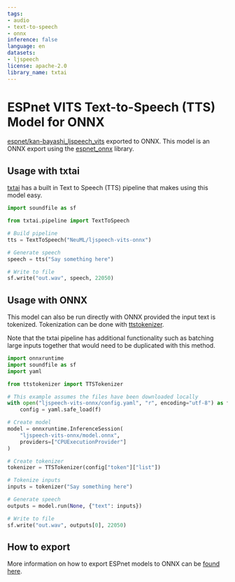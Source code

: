 ```yaml
---
tags:
- audio
- text-to-speech
- onnx
inference: false
language: en
datasets:
- ljspeech
license: apache-2.0
library_name: txtai
---
```


# ESPnet VITS Text-to-Speech (TTS) Model for ONNX

[espnet/kan-bayashi_ljspeech_vits](https://huggingface.co/espnet/kan-bayashi_ljspeech_vits) exported to ONNX. This model is an ONNX export using the [espnet_onnx](https://github.com/espnet/espnet_onnx) library.

## Usage with txtai

[txtai](https://github.com/neuml/txtai) has a built in Text to Speech (TTS) pipeline that makes using this model easy.

```python
import soundfile as sf

from txtai.pipeline import TextToSpeech

# Build pipeline
tts = TextToSpeech("NeuML/ljspeech-vits-onnx")

# Generate speech
speech = tts("Say something here")

# Write to file
sf.write("out.wav", speech, 22050)
```

## Usage with ONNX

This model can also be run directly with ONNX provided the input text is tokenized. Tokenization can be done with [ttstokenizer](https://github.com/neuml/ttstokenizer).

Note that the txtai pipeline has additional functionality such as batching large inputs together that would need to be duplicated with this method.

```python
import onnxruntime
import soundfile as sf
import yaml

from ttstokenizer import TTSTokenizer

# This example assumes the files have been downloaded locally
with open("ljspeech-vits-onnx/config.yaml", "r", encoding="utf-8") as f:
    config = yaml.safe_load(f)

# Create model
model = onnxruntime.InferenceSession(
    "ljspeech-vits-onnx/model.onnx",
    providers=["CPUExecutionProvider"]
)

# Create tokenizer
tokenizer = TTSTokenizer(config["token"]["list"])

# Tokenize inputs
inputs = tokenizer("Say something here")

# Generate speech
outputs = model.run(None, {"text": inputs})

# Write to file
sf.write("out.wav", outputs[0], 22050)
```

## How to export

More information on how to export ESPnet models to ONNX can be [found here](https://github.com/espnet/espnet_onnx#text2speech-inference).
